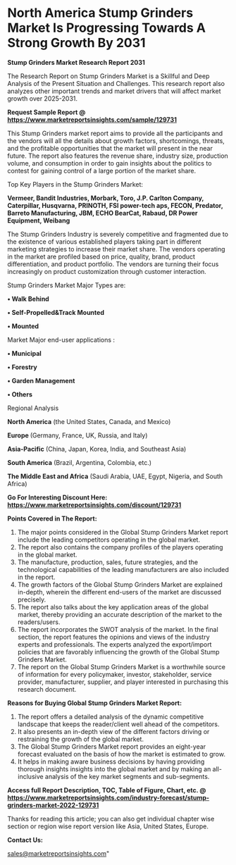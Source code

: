 # North America Stump Grinders Market Is Progressing Towards A Strong Growth By 2031

<strong>Stump Grinders Market Research Report 2031</strong>

The Research Report on Stump Grinders Market is a Skillful and Deep Analysis of the Present Situation and Challenges. This research report also analyzes other important trends and market drivers that will affect market growth over 2025-2031.

<strong>Request Sample Report @ <a href=https://www.marketreportsinsights.com/sample/129731>https://www.marketreportsinsights.com/sample/129731</a></strong>

This Stump Grinders market report aims to provide all the participants and the vendors will all the details about growth factors, shortcomings, threats, and the profitable opportunities that the market will present in the near future. The report also features the revenue share, industry size, production volume, and consumption in order to gain insights about the politics to contest for gaining control of a large portion of the market share.

Top Key Players in the Stump Grinders Market:

<strong>Vermeer, Bandit Industries, Morbark, Toro, J.P. Carlton Company, Caterpillar, Husqvarna, PRINOTH, FSI power-tech aps, FECON, Predator, Barreto Manufacturing, JBM, ECHO BearCat, Rabaud, DR Power Equipment, Weibang</strong>

The Stump Grinders Industry is severely competitive and fragmented due to the existence of various established players taking part in different marketing strategies to increase their market share. The vendors operating in the market are profiled based on price, quality, brand, product differentiation, and product portfolio. The vendors are turning their focus increasingly on product customization through customer interaction.

Stump Grinders Market Major Types are:

<strong>• Walk Behind

• Self-Propelled&Track Mounted

• Mounted</strong>

Market Major end-user applications :

<strong>• Municipal

• Forestry

• Garden Management

• Others</strong>

Regional Analysis

</u><strong><b>North America</b></strong> (the United States, Canada, and Mexico)

<strong><b>Europe </b></strong>(Germany, France, UK, Russia, and Italy)

<strong><b>Asia-Pacific</b></strong> (China, Japan, Korea, India, and Southeast Asia)

<strong><b>South America</b></strong> (Brazil, Argentina, Colombia, etc.)

<strong><b>The Middle East and Africa</b></strong> (Saudi Arabia, UAE, Egypt, Nigeria, and South Africa)

<strong>Go For Interesting Discount Here: <a href=https://www.marketreportsinsights.com/discount/129731>https://www.marketreportsinsights.com/discount/129731</a></strong>

<strong>Points Covered in The Report:</strong>
<ol>
  <li>The major points considered in the Global Stump Grinders Market report include the leading competitors operating in the global market.</li>
  <li>The report also contains the company profiles of the players operating in the global market.</li>
  <li>The manufacture, production, sales, future strategies, and the technological capabilities of the leading manufacturers are also included in the report.</li>
  <li>The growth factors of the Global Stump Grinders Market are explained in-depth, wherein the different end-users of the market are discussed precisely.</li>
  <li>The report also talks about the key application areas of the global market, thereby providing an accurate description of the market to the readers/users.</li>
  <li>The report incorporates the SWOT analysis of the market. In the final section, the report features the opinions and views of the industry experts and professionals. The experts analyzed the export/import policies that are favorably influencing the growth of the Global Stump Grinders Market.</li>
  <li>The report on the Global Stump Grinders Market is a worthwhile source of information for every policymaker, investor, stakeholder, service provider, manufacturer, supplier, and player interested in purchasing this research document.</li>
</ol>
<strong>Reasons for Buying Global Stump Grinders Market Report:</strong>

<ol>
  <li>The report offers a detailed analysis of the dynamic competitive landscape that keeps the reader/client well ahead of the competitors.</li>
  <li>It also presents an in-depth view of the different factors driving or restraining the growth of the global market.</li>
  <li>The Global Stump Grinders Market report provides an eight-year forecast evaluated on the basis of how the market is estimated to grow.</li>
  <li>It helps in making aware business decisions by having providing thorough insights insights into the global market and by making an all-inclusive analysis of the key market segments and sub-segments.</li>
</ol>
<strong>Access full Report Description, TOC, Table of Figure, Chart, etc. @ <a href=https://www.marketreportsinsights.com/industry-forecast/stump-grinders-market-2022-129731>https://www.marketreportsinsights.com/industry-forecast/stump-grinders-market-2022-129731</a></strong>


Thanks for reading this article; you can also get individual chapter wise section or region wise report version like Asia, United States, Europe.

<strong>Contact Us:</strong>

sales@marketreportsinsights.com"
